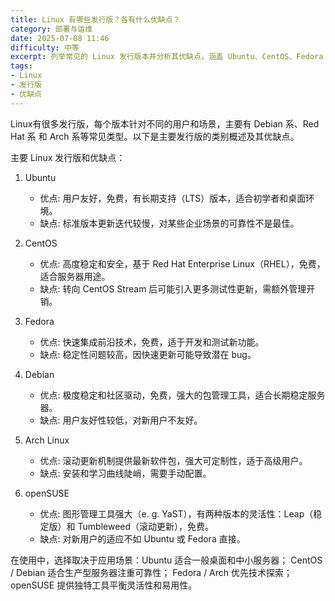 ```yaml
---
title: Linux 有哪些发行版？各有什么优缺点？
category: 部署与运维
date: 2025-07-08 11:46
difficulty: 中等
excerpt: 列举常见的 Linux 发行版本并分析其优缺点，涵盖 Ubuntu、CentOS、Fedora 等多个主要发行版。
tags:
- Linux
- 发行版
- 优缺点
---
```

Linux有很多发行版，每个版本针对不同的用户和场景，主要有 Debian 系、Red Hat 系 和 Arch 系等常见类型。以下是主要发行版的类别概述及其优缺点。

主要 Linux 发行版和优缺点：

1. Ubuntu
   - 优点: 用户友好，免费，有长期支持（LTS）版本，适合初学者和桌面环境。
   - 缺点: 标准版本更新迭代较慢，对某些企业场景的可靠性不是最佳。

2. CentOS
   - 优点: 高度稳定和安全，基于 Red Hat Enterprise Linux（RHEL），免费，适合服务器用途。
   - 缺点: 转向 CentOS Stream 后可能引入更多测试性更新，需额外管理开销。

3. Fedora
   - 优点: 快速集成前沿技术，免费，适于开发和测试新功能。
   - 缺点: 稳定性问题较高，因快速更新可能导致潜在 bug。

4. Debian
   - 优点: 极度稳定和社区驱动，免费，强大的包管理工具，适合长期稳定服务器。
   - 缺点: 用户友好性较低，对新用户不友好。

5. Arch Linux
   - 优点: 滚动更新机制提供最新软件包，强大可定制性，适于高级用户。
   - 缺点: 安装和学习曲线陡峭，需要手动配置。

6. openSUSE
   - 优点: 图形管理工具强大（e. g. YaST），有两种版本的灵活性：Leap（稳定版）和 Tumbleweed（滚动更新），免费。
   - 缺点: 对新用户的适应不如 Ubuntu 或 Fedora 直接。

在使用中，选择取决于应用场景：Ubuntu 适合一般桌面和中小服务器； CentOS / Debian 适合生产型服务器注重可靠性； Fedora / Arch 优先技术探索；openSUSE 提供独特工具平衡灵活性和易用性。
